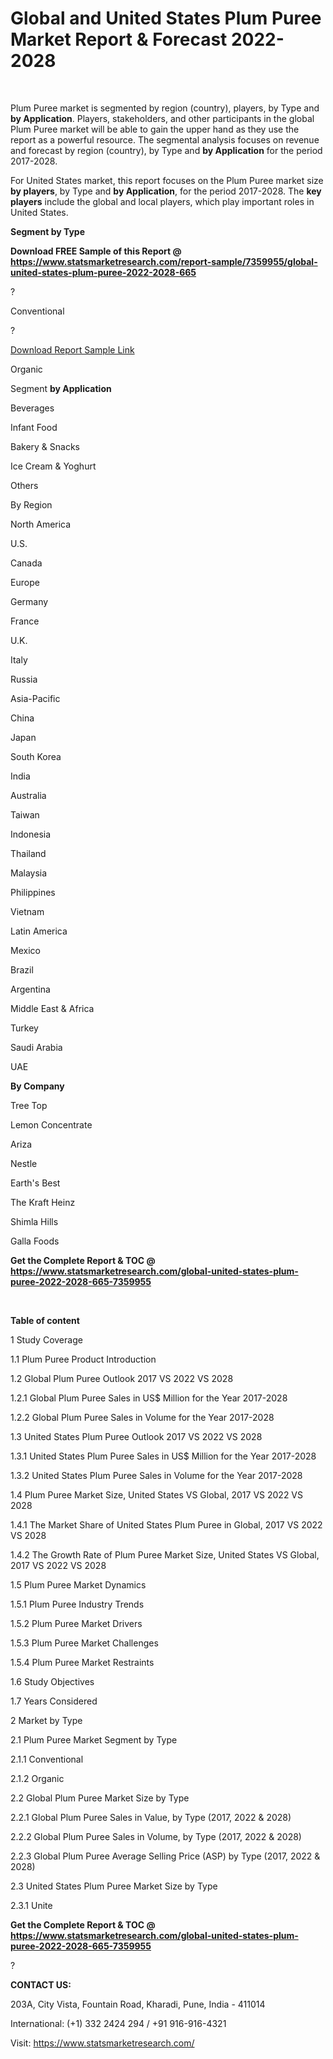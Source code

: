 <h1>Global and United States Plum Puree Market Report & Forecast 2022-2028</h1><br/><p>Plum Puree market is segmented by region (country), players, by Type and <strong>by Application</strong>. Players, stakeholders, and other participants in the global Plum Puree market will be able to gain the upper hand as they use the report as a powerful resource. The segmental analysis focuses on revenue and forecast by region (country), by Type and <strong>by Application</strong> for the period 2017-2028.</p>
 
 
 
 <p>For United States market, this report focuses on the Plum Puree market size <strong>by players</strong>, by Type and <strong>by Application</strong>, for the period 2017-2028. The <strong>key players</strong> include the global and local players, which play important roles in United States.</p>
 
 
 
 <p><strong>Segment by Type</strong></p>
 
 
 
 <div><b>Download FREE Sample of this Report @ <a href="https://www.statsmarketresearch.com/download-free-sample/7359955/global-united-states-plum-puree-2022-2028-665">https://www.statsmarketresearch.com/report-sample/7359955/global-united-states-plum-puree-2022-2028-665</a></b></div>
 
 
 
 <p>? </p>
 
 
 
 <p>Conventional</p>
 
 
 
 <p>? </p>
 
 
 
 <p><a href="https://www.statsmarketresearch.com/download-free-sample/7359955/global-united-states-plum-puree-2022-2028-665">Download Report Sample Link</a></p>
 
 
 
 <p>Organic</p>
 
 
 
 <p>Segment <strong>by Application</strong></p>
 
 
 
 <p>Beverages</p>
 
 
 
 <p>Infant Food</p>
 
 
 
 <p>Bakery & Snacks</p>
 
 
 
 <p>Ice Cream & Yoghurt</p>
 
 
 
 <p>Others</p>
 
 
 
 <p>By Region</p>
 
 
 
 <p>North America</p>
 
 
 
 <p>U.S.</p>
 
 
 
 <p>Canada</p>
 
 
 
 <p>Europe</p>
 
 
 
 <p>Germany</p>
 
 
 
 <p>France</p>
 
 
 
 <p>U.K.</p>
 
 
 
 <p>Italy</p>
 
 
 
 <p>Russia</p>
 
 
 
 <p>Asia-Pacific</p>
 
 
 
 <p>China</p>
 
 
 
 <p>Japan</p>
 
 
 
 <p>South Korea</p>
 
 
 
 <p>India</p>
 
 
 
 <p>Australia</p>
 
 
 
 <p>Taiwan</p>
 
 
 
 <p>Indonesia</p>
 
 
 
 <p>Thailand</p>
 
 
 
 <p>Malaysia</p>
 
 
 
 <p>Philippines</p>
 
 
 
 <p>Vietnam</p>
 
 
 
 <p>Latin America</p>
 
 
 
 <p>Mexico</p>
 
 
 
 <p>Brazil</p>
 
 
 
 <p>Argentina</p>
 
 
 
 <p>Middle East & Africa</p>
 
 
 
 <p>Turkey</p>
 
 
 
 <p>Saudi Arabia</p>
 
 
 
 <p>UAE</p>
 
 
 
 <p><strong>By Company</strong></p>
 
 
 
 <p>Tree Top</p>
 
 
 
 <p>Lemon Concentrate</p>
 
 
 
 <p>Ariza</p>
 
 
 
 <p>Nestle</p>
 
 
 
 <p>Earth&#39;s Best</p>
 
 
 
 <p>The Kraft Heinz</p>
 
 
 
 <p>Shimla Hills</p>
 
 
 
 <p>Galla Foods</p>
 
 
 
 <div><b>Get the Complete Report & TOC @ <a href="https://www.statsmarketresearch.com/global-united-states-plum-puree-2022-2028-665-7359955">https://www.statsmarketresearch.com/global-united-states-plum-puree-2022-2028-665-7359955</a></b></div>
 
 
 
 <p><br />
 
 <b>Table of content</b></p>
 
 
 
 <p>1 Study Coverage<br />
 
 1.1 Plum Puree Product Introduction<br />
 
 1.2 Global Plum Puree Outlook 2017 VS 2022 VS 2028<br />
 
 1.2.1 Global Plum Puree Sales in US$ Million for the Year 2017-2028<br />
 
 1.2.2 Global Plum Puree Sales in Volume for the Year 2017-2028<br />
 
 1.3 United States Plum Puree Outlook 2017 VS 2022 VS 2028<br />
 
 1.3.1 United States Plum Puree Sales in US$ Million for the Year 2017-2028<br />
 
 1.3.2 United States Plum Puree Sales in Volume for the Year 2017-2028<br />
 
 1.4 Plum Puree Market Size, United States VS Global, 2017 VS 2022 VS 2028<br />
 
 1.4.1 The Market Share of United States Plum Puree in Global, 2017 VS 2022 VS 2028<br />
 
 1.4.2 The Growth Rate of Plum Puree Market Size, United States VS Global, 2017 VS 2022 VS 2028<br />
 
 1.5 Plum Puree Market Dynamics<br />
 
 1.5.1 Plum Puree Industry Trends<br />
 
 1.5.2 Plum Puree Market Drivers<br />
 
 1.5.3 Plum Puree Market Challenges<br />
 
 1.5.4 Plum Puree Market Restraints<br />
 
 1.6 Study Objectives<br />
 
 1.7 Years Considered<br />
 
 2 Market by Type<br />
 
 2.1 Plum Puree Market Segment by Type<br />
 
 2.1.1 Conventional<br />
 
 2.1.2 Organic<br />
 
 2.2 Global Plum Puree Market Size by Type<br />
 
 2.2.1 Global Plum Puree Sales in Value, by Type (2017, 2022 & 2028)<br />
 
 2.2.2 Global Plum Puree Sales in Volume, by Type (2017, 2022 & 2028)<br />
 
 2.2.3 Global Plum Puree Average Selling Price (ASP) by Type (2017, 2022 & 2028)<br />
 
 2.3 United States Plum Puree Market Size by Type<br />
 
 2.3.1 Unite</p>
 
 
 
 <div><b>Get the Complete Report & TOC @ <a href="https://www.statsmarketresearch.com/global-united-states-plum-puree-2022-2028-665-7359955">https://www.statsmarketresearch.com/global-united-states-plum-puree-2022-2028-665-7359955</a></b></div>
 
 
 
 <p>? </p>
 
 
 
 <p><b>CONTACT US:</b><br />
 
 203A, City Vista, Fountain Road, Kharadi, Pune, India - 411014<br />
 
 International: (+1) 332 2424 294 / +91 916-916-4321<br />
 
 Visit: <a href="https://www.statsmarketresearch.com/">https://www.statsmarketresearch.com/</a></p>